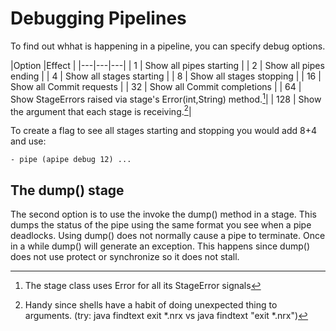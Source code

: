 # Debugging Pipelines

To find out whhat is happening in a pipeline, you can specify debug options.

|Option   |Effect   |
|---|---|---|
| 1  | Show all pipes starting  |
| 2  | Show all pipes ending  |
| 4  | Show all stages starting  |
| 8  | Show all stages stopping  |
| 16  | Show all Commit requests  |
| 32 | Show all Commit completions  |
| 64 | Show StageErrors raised via stage's Error(int,String) method.[^error]|
| 128 | Show the argument that each stage is receiving.[^handy]|


[^error]: The stage class uses Error for all its StageError signals
[^handy]:   Handy since
            shells have a habit of doing unexpected thing to arguments.
            (try: java findtext exit *.nrx vs java findtext "exit *.nrx")
			
To create a flag to see all stages starting and stopping you would
    add 8+4 and use:

    - pipe (apipe debug 12) ...

## The dump() stage
The second option is to use the invoke the dump() method in a stage. This dumps the status of the pipe using the same format you see when a pipe deadlocks.  Using dump() does not normally cause a pipe to terminate.  Once in a while dump() will generate an exception.  This happens since dump() does not use protect or synchronize so it does not stall.

